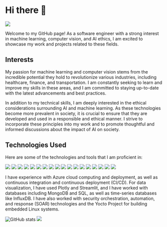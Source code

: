 # Hi there 👋
![](https://komarev.com/ghpvc/?username=pdragoi)

Welcome to my GitHub page! As a software engineer with a strong interest in machine learning, computer vision, and AI ethics, I am excited to showcase my work and projects related to these fields.

## Interests

My passion for machine learning and computer vision stems from the incredible potential they hold to revolutionize various industries, including healthcare, finance, and transportation. I am constantly seeking to learn and improve my skills in these areas, and I am committed to staying up-to-date with the latest advancements and best practices.

In addition to my technical skills, I am deeply interested in the ethical considerations surrounding AI and machine learning. As these technologies become more prevalent in society, it is crucial to ensure that they are developed and used in a responsible and ethical manner. I strive to incorporate these principles into my work and to promote thoughtful and informed discussions about the impact of AI on society.

## Technologies Used

Here are some of the technologies and tools that I am proficient in:

![](https://img.shields.io/badge/-Python-3776AB?style=flat-square&amp;logo=python&amp;logoColor=white)
![](https://img.shields.io/badge/-PyTorch-EE4C2C?style=flat-square&amp;logo=pytorch&amp;logoColor=white)
![](https://img.shields.io/badge/-OpenCV-5C3EE8?style=flat-square&amp;logo=opencv&amp;logoColor=white)
![](https://img.shields.io/badge/-NumPy-013243?style=flat-square&amp;logo=numpy&amp;logoColor=white)
![](https://img.shields.io/badge/-Pandas-150458?style=flat-square&amp;logo=pandas&amp;logoColor=white)
![](https://img.shields.io/badge/-Git-F05032?style=flat-square&amp;logo=git&amp;logoColor=white)
![](https://img.shields.io/badge/-Linux-FCC624?style=flat-square&amp;logo=linux&amp;logoColor=white)
![](https://img.shields.io/badge/-Azure-0089D6?style=flat-square&logo=microsoft-azure&logoColor=white)
![](https://img.shields.io/badge/-CI%2FCD-4D4D4D?style=flat-square&logo=jenkins&logoColor=white)
![](https://img.shields.io/badge/-Plotly-3F4F75?style=flat-square&logo=plotly&logoColor=white)
![](https://img.shields.io/badge/-Streamlit-FF4B4B?style=flat-square&logo=streamlit&logoColor=white)
![](https://img.shields.io/badge/-Weights%20%26%20Biases-FFBE00?style=flat-square&logo=wandb&logoColor=white)
![](https://img.shields.io/badge/-C-A8B9CC?style=flat-square&logo=c&logoColor=white)
![](https://img.shields.io/badge/-MongoDB-47A248?style=flat-square&logo=mongodb&logoColor=white)
![](https://img.shields.io/badge/-SQL-4479A1?style=flat-square&logo=postgresql&logoColor=white)
![](https://img.shields.io/badge/-InfluxDB-22ADF6?style=flat-square&logo=influxdb&logoColor=white)
![](https://img.shields.io/badge/-Yocto-2E2E2E?style=flat-square)
![](https://img.shields.io/badge/-SOAR-252526?style=flat-square)

I have experience with Azure cloud computing and deployment, as well as continuous integration and continuous deployment (CI/CD). For data visualization, I have used Plotly and Streamlit, and I have worked with databases including MongoDB and SQL, as well as time-series databases like InfluxDB. I have also worked with security orchestration, automation, and response (SOAR) technologies and the Yocto Project for building embedded Linux systems.

![GitHub stats](https://github-readme-stats.vercel.app/api?username=pdragoi&count_private=true&theme=dark)
![](https://hit.yhype.me/github/profile?user_id=32433511)
